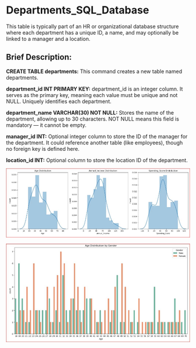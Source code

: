 # Departments_SQL_Database
This table is typically part of an HR or organizational database structure where each department has a unique ID, a name, and may optionally be linked to a manager and a location.

## Brief Description:

**CREATE TABLE departments:** This command creates a new table named departments.

**department_id INT PRIMARY KEY:**
        department_id is an integer column.
        It serves as the primary key, meaning each value must be unique and not NULL.
        Uniquely identifies each department.

**department_name VARCHAR(30) NOT NULL:**
        Stores the name of the department, allowing up to 30 characters.
        NOT NULL means this field is mandatory — it cannot be empty.

**manager_id INT:**
        Optional integer column to store the ID of the manager for the department.
        It could reference another table (like employees), though no foreign key is defined here.

**location_id INT:**
        Optional column to store the location ID of the department.


![Image-1](https://github.com/jahangirmayed1990/Customer_Segmentation/blob/main/Image-1.JPG)
<p align="center">
  <img src="https://github.com/jahangirmayed1990/Customer_Segmentation/blob/main/Image-3.JPG" alt="Histogram with Hue" width="600"/>
</p>
